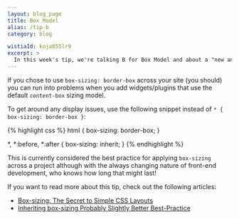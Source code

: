 ```yaml
---
layout: blog_page
title: Box Model
alias: /tip-b
category: blog

wistiaId: koja055lr9
excerpt: >
  In this week's tip, we're talking B for Box Model and about a "new and improved" approach for setting `box-sizing` across a whole project.
---
```


If you chose to use `box-sizing: border-box` across your site (you should) you can run into problems when you add widgets/plugins that use the default `content-box` sizing model.

To get around any display issues, use the following snippet instead of `* { box-sizing: border-box }`:

{% highlight css %}
html {
	box-sizing: border-box;
}

*, *:before, *:after {
	box-sizing: inherit;
}
{% endhighlight %}

This is currently considered the best practice for applying `box-sizing` across a project although with the always changing nature of front-end development, who knows how long that might last! 

If you want to read more about this tip, check out the following articles:

* [Box-sizing: The Secret to Simple CSS Layouts](http://blog.teamtreehouse.com/box-sizing-secret-simple-css-layouts#comment-50223)
* [Inheriting box-sizing Probably Slightly Better Best-Practice](https://css-tricks.com/inheriting-box-sizing-probably-slightly-better-best-practice/)
